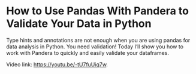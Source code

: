 # How to Use Pandas With Pandera to Validate Your Data in Python

Type hints and annotations are not enough when you are using pandas for data analysis in Python. You need validation! Today I’ll show you how to work with Pandera to quickly and easily validate your dataframes.

Video link: https://youtu.be/-tU7fuUiq7w.
